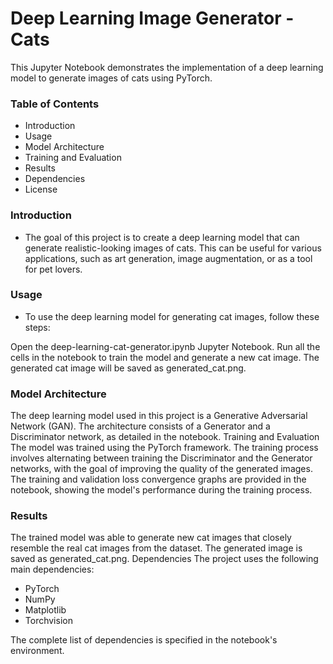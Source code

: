 # Deep Learning Image Generator - Cats
This Jupyter Notebook demonstrates the implementation of a deep learning model to generate images of cats using PyTorch.
### Table of Contents

* Introduction
* Usage
* Model Architecture
* Training and Evaluation
* Results
* Dependencies
* License

### Introduction
* The goal of this project is to create a deep learning model that can generate realistic-looking images of cats. This can be useful for various applications, such as art generation, image augmentation, or as a tool for pet lovers.
  
### Usage
* To use the deep learning model for generating cat images, follow these steps:

Open the deep-learning-cat-generator.ipynb Jupyter Notebook.
Run all the cells in the notebook to train the model and generate a new cat image.
The generated cat image will be saved as generated_cat.png.

### Model Architecture
The deep learning model used in this project is a Generative Adversarial Network (GAN). The architecture consists of a Generator and a Discriminator network, as detailed in the notebook.
Training and Evaluation
The model was trained using the PyTorch framework. The training process involves alternating between training the Discriminator and the Generator networks, with the goal of improving the quality of the generated images.
The training and validation loss convergence graphs are provided in the notebook, showing the model's performance during the training process.

### Results
The trained model was able to generate new cat images that closely resemble the real cat images from the dataset. The generated image is saved as generated_cat.png.
Dependencies
The project uses the following main dependencies:

* PyTorch
* NumPy
* Matplotlib
* Torchvision

The complete list of dependencies is specified in the notebook's environment.

